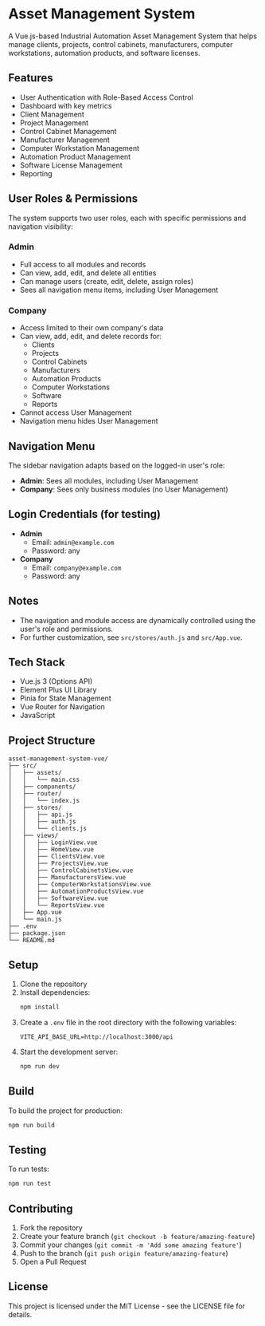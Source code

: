 # Asset Management System

A Vue.js-based Industrial Automation Asset Management System that helps manage clients, projects, control cabinets, manufacturers, computer workstations, automation products, and software licenses.

## Features

- User Authentication with Role-Based Access Control
- Dashboard with key metrics
- Client Management
- Project Management
- Control Cabinet Management
- Manufacturer Management
- Computer Workstation Management
- Automation Product Management
- Software License Management
- Reporting

## User Roles & Permissions

The system supports two user roles, each with specific permissions and navigation visibility:

### Admin
- Full access to all modules and records
- Can view, add, edit, and delete all entities
- Can manage users (create, edit, delete, assign roles)
- Sees all navigation menu items, including User Management

### Company
- Access limited to their own company's data
- Can view, add, edit, and delete records for:
  - Clients
  - Projects
  - Control Cabinets
  - Manufacturers
  - Automation Products
  - Computer Workstations
  - Software
  - Reports
- Cannot access User Management
- Navigation menu hides User Management

## Navigation Menu

The sidebar navigation adapts based on the logged-in user's role:
- **Admin**: Sees all modules, including User Management
- **Company**: Sees only business modules (no User Management)

## Login Credentials (for testing)

- **Admin**
  - Email: `admin@example.com`
  - Password: any
- **Company**
  - Email: `company@example.com`
  - Password: any

## Notes
- The navigation and module access are dynamically controlled using the user's role and permissions.
- For further customization, see `src/stores/auth.js` and `src/App.vue`.

## Tech Stack

- Vue.js 3 (Options API)
- Element Plus UI Library
- Pinia for State Management
- Vue Router for Navigation
- JavaScript

## Project Structure

```
asset-management-system-vue/
├── src/
│   ├── assets/
│   │   └── main.css
│   ├── components/
│   ├── router/
│   │   └── index.js
│   ├── stores/
│   │   ├── api.js
│   │   ├── auth.js
│   │   └── clients.js
│   ├── views/
│   │   ├── LoginView.vue
│   │   ├── HomeView.vue
│   │   ├── ClientsView.vue
│   │   ├── ProjectsView.vue
│   │   ├── ControlCabinetsView.vue
│   │   ├── ManufacturersView.vue
│   │   ├── ComputerWorkstationsView.vue
│   │   ├── AutomationProductsView.vue
│   │   ├── SoftwareView.vue
│   │   └── ReportsView.vue
│   ├── App.vue
│   └── main.js
├── .env
├── package.json
└── README.md
```

## Setup

1. Clone the repository
2. Install dependencies:
   ```bash
   npm install
   ```
3. Create a `.env` file in the root directory with the following variables:
   ```
   VITE_API_BASE_URL=http://localhost:3000/api
   ```
4. Start the development server:
   ```bash
   npm run dev
   ```

## Build

To build the project for production:

```bash
npm run build
```

## Testing

To run tests:

```bash
npm run test
```

## Contributing

1. Fork the repository
2. Create your feature branch (`git checkout -b feature/amazing-feature`)
3. Commit your changes (`git commit -m 'Add some amazing feature'`)
4. Push to the branch (`git push origin feature/amazing-feature`)
5. Open a Pull Request

## License

This project is licensed under the MIT License - see the LICENSE file for details.
